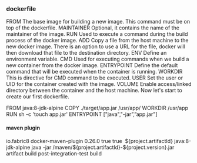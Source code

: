 
### dockerfile
FROM
The base image for building a new image. This command must be on top of the dockerfile.
MAINTAINER
Optional, it contains the name of the maintainer of the image.
RUN
Used to execute a command during the build process of the docker image.
ADD
Copy a file from the host machine to the new docker image. There is an option to use a URL for the file, docker will then download that file to the destination directory.
ENV
Define an environment variable.
CMD
Used for executing commands when we build a new container from the docker image.
ENTRYPOINT
Define the default command that will be executed when the container is running.
WORKDIR
This is directive for CMD command to be executed.
USER
Set the user or UID for the container created with the image.
VOLUME
Enable access/linked directory between the container and the host machine.
Now let's start to create our first dockerfile.


FROM java:8-jdk-alpine
COPY ./target/app.jar /usr/app/
WORKDIR /usr/app
RUN sh -c 'touch app.jar'
ENTRYPOINT ["java","-jar”,”app.jar"]



#### maven plugin

<plugin>
    <groupId>io.fabric8</groupId>
    <artifactId>docker-maven-plugin</artifactId>
    <version>0.26.0</version>
    <extensions>true</extensions>
    <configuration>
        <verbose>true</verbose>
        <images>
            <image>
                <name>${project.artifactId}</name>
                <build>
                    <from>java:8-jdk-alpine</from>
                    <entryPoint>
                        <exec>
                            <args>java</args>
                            <args>-jar</args>
                            <args>/maven/${project.artifactId}-${project.version}.jar</args>
                        </exec>
                    </entryPoint>
                    <assembly>
                        <descriptorRef>artifact</descriptorRef>
                    </assembly>
                </build>
            </image>
        </images>
    </configuration>
    <executions>
        <execution>
            <id>build</id>
            <phase>post-integration-test</phase>
            <goals>
                <goal>build</goal>
            </goals>
        </execution>
    </executions>
</plugin>


